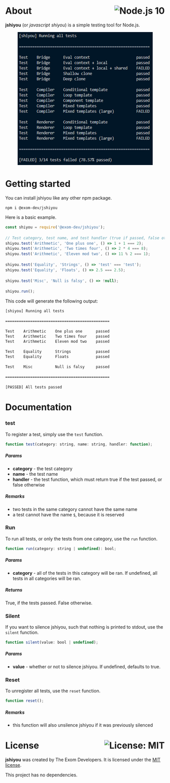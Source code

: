 # About <a href="https://nodejs.org"><img align="right" src="https://img.shields.io/badge/Node.js-10-339933?logo=Node.js&logoColor=FFFFFF" alt="Node.js 10" /></a>

**jshiyou** (or *javascript shiyou*) is a simple testing tool for Node.js.

<p align="center">
  <img src="public/example.png" alt="jshiyou">
</p>

# Getting started

You can install jshiyou like any other npm package.

```
npm i @exom-dev/jshiyou
```

Here is a basic example.

```js
const shiyou = require('@exom-dev/jshiyou');

// Test category, test name, and test handler (true if passed, false otherwise).
shiyou.test('Arithmetic', 'One plus one', () => 1 + 1 === 2);
shiyou.test('Arithmetic', 'Two times four', () => 2 * 4 === 8);
shiyou.test('Arithmetic', 'Eleven mod two', () => 11 % 2 === 1);

shiyou.test('Equality', 'Strings', () => 'test' === 'test');
shiyou.test('Equality', 'Floats', () => 2.5 === 2.5);

shiyou.test('Misc', 'Null is falsy', () => !null);

shiyou.run();
```

This code will generate the following output:

```
[shiyou] Running all tests

==============================================

Test    Arithmetic    One plus one      passed
Test    Arithmetic    Two times four    passed
Test    Arithmetic    Eleven mod two    passed

Test    Equality      Strings           passed
Test    Equality      Floats            passed

Test    Misc          Null is falsy     passed

==============================================

[PASSED] All tests passed
```

# Documentation

### test

To register a test, simply use the `test` function.

```js
function test(category: string, name: string, handler: function);
```

##### Params

- **category** - the test category
- **name** - the test name
- **handler** - the test function, which must return true if the test passed, or false otherwise

##### Remarks

- two tests in the same category cannot have the same name
- a test cannot have the name `$`, because it is reserved

### Run

To run all tests, or only the tests from one category, use the `run` function.

```js
function run(category: string | undefined): bool;
```

##### Params

- **category** - all of the tests in this category will be ran. If undefined, all tests in all categories will be ran.

##### Returns

True, if the tests passed. False otherwise.

### Silent

If you want to silence jshiyou, such that nothing is printed to stdout, use the `silent` function.

```js
function silent(value: bool | undefined);
```

##### Params

- **value** - whether or not to silence jshiyou. If undefined, defaults to true.

### Reset

To unregister all tests, use the `reset` function.

```js
function reset();
```

##### Remarks

- this function will also unsilence jshiyou if it was previously silenced

# License <a href="https://github.com/exom-dev/jshiyou/blob/master/LICENSE"><img align="right" src="https://img.shields.io/badge/License-MIT-blue.svg" alt="License: MIT" /></a>

**jshiyou** was created by The Exom Developers. It is licensed under the [MIT license](https://github.com/exom-dev/jshiyou/blob/master/LICENSE).

This project has no dependencies.